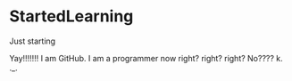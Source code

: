 # StartedLearning
Just starting

Yay!!!!!!! I am GitHub. I am a programmer now right? right? right? No???? k. ._.
